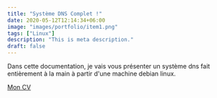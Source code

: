 ```yaml
---
title: "Système DNS Complet !"
date: 2020-05-12T12:14:34+06:00
image: "images/portfolio/item1.png"
tags: ["Linux"]
description: "This is meta description."
draft: false
---
```



Dans cette documentation, je vais vous présenter un système dns fait entièrement à la main à partir d'une machine debian linux.

[Mon CV](/modele-cv-original-futuriste.pdf)